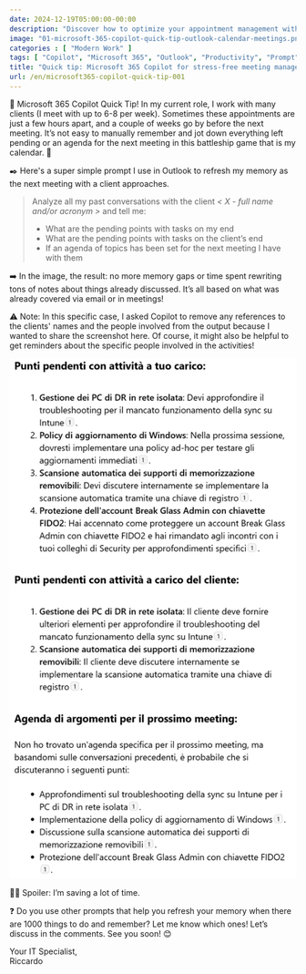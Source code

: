 ```yaml
---
date: 2024-12-19T05:00:00-00:00
description: "Discover how to optimize your appointment management with Microsoft 365 Copilot. Use a simple prompt in Outlook to keep track of pending tasks and meeting agendas with clients. Save time and boost your productivity!"
image: "01-microsoft-365-copilot-quick-tip-outlook-calendar-meetings.png"
categories : [ "Modern Work" ]
tags: [ "Copilot", "Microsoft 365", "Outlook", "Productivity", "Prompt" ]
title: "Quick tip: Microsoft 365 Copilot for stress-free meeting management"
url: /en/microsoft365-copilot-quick-tip-001
---
```

🚨 Microsoft 365 Copilot Quick Tip! In my current role, I work with many clients (I meet with up to 6-8 per week). Sometimes these appointments are just a few hours apart, and a couple of weeks go by before the next meeting. It’s not easy to manually remember and jot down everything left pending or an agenda for the next meeting in this battleship game that is my calendar. 🤣

✒️ Here's a super simple prompt I use in Outlook to refresh my memory as the next meeting with a client approaches.

> Analyze all my past conversations with the client *< X - full name and/or acronym >* and tell me:
> - What are the pending points with tasks on my end
> - What are the pending points with tasks on the client’s end
> - If an agenda of topics has been set for the next meeting I have with them

➡️ In the image, the result: no more memory gaps or time spent rewriting tons of notes about things already discussed. It’s all based on what was already covered via email or in meetings!

⚠️ Note: In this specific case, I asked Copilot to remove any references to the clients' names and the people involved from the output because I wanted to share the screenshot here. Of course, it might also be helpful to get reminders about the specific people involved in the activities!

[![Microsoft 365 Copilot output](02-microsoft-365-copilot-quick-tip-outlook-prompt-output.png)](02-microsoft-365-copilot-quick-tip-outlook-prompt-output.png)

👍🏻 Spoiler: I’m saving a lot of time.

❓ Do you use other prompts that help you refresh your memory when there are 1000 things to do and remember? Let me know which ones! Let’s discuss in the comments. See you soon! 😊

Your IT Specialist,  
Riccardo

